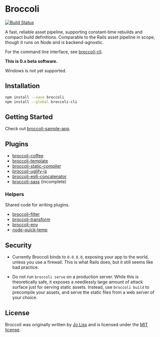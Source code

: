 # Broccoli

[![Build Status](https://travis-ci.org/joliss/broccoli.png?branch=master)](https://travis-ci.org/joliss/broccoli)

A fast, reliable asset pipeline, supporting constant-time rebuilds and compact
build definitions. Comparable to the Rails asset pipeline in scope, though it
runs on Node and is backend-agnostic.

For the command line interface, see
[broccoli-cli](https://github.com/joliss/broccoli-cli).

**This is 0.x beta software.**

Windows is not yet supported.

## Installation

```bash
npm install --save broccoli
npm install --global broccoli-cli
```

## Getting Started

Check out
[broccoli-sample-app](https://github.com/joliss/broccoli-sample-app).

## Plugins

* [broccoli-coffee](https://github.com/joliss/broccoli-coffee)
* [broccoli-template](https://github.com/joliss/broccoli-template)
* [broccoli-static-compiler](https://github.com/joliss/broccoli-static-compiler)
* [broccoli-uglify-js](https://github.com/joliss/broccoli-uglify-js)
* [broccoli-es6-concatenator](https://github.com/joliss/broccoli-es6-concatenator)
* [broccoli-sass](https://github.com/joliss/broccoli-sass) (incomplete)

### Helpers

Shared code for writing plugins.

* [broccoli-filter](https://github.com/joliss/broccoli-filter)
* [broccoli-transform](https://github.com/joliss/broccoli-transform)
* [broccoli-env](https://github.com/joliss/broccoli-env)
* [node-quick-temp](https://github.com/joliss/node-quick-temp)

## Security

* Currently Broccoli binds to `0.0.0.0`, exposing your app to the world,
  unless you use a firewall. This is what Rails does, but it still seems like
  bad practice.

* Do not run `broccoli serve` on a production server. While this is
  theoretically safe, it exposes a needlessly large amount of attack surface
  just for serving static assets. Instead, use `broccoli build` to precompile
  your assets, and serve the static files from a web server of your choice.

## License

Broccoli was originally written by [Jo Liss](http://www.solitr.com/) and is
licensed under the [MIT license](LICENSE.md).
